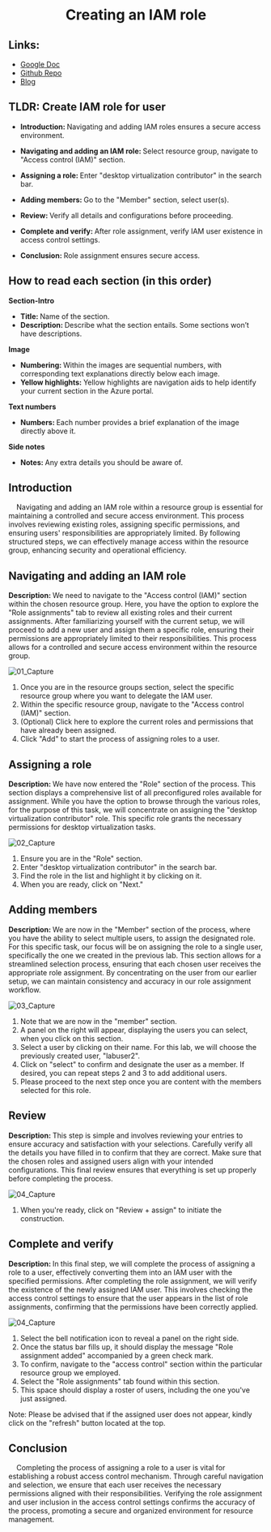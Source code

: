 <h1 align="center">Creating an IAM role</h1>

<h2>Links:</h2>

- [Google Doc](https://docs.google.com/document/d/13RSAKNogaCsEgfSr4q0NBI_qTSB4nYhqu2GJAhMPw9k/edit?usp=sharing)
- [Github Repo](https://github.com/ImranHuhn/AzureIAMrole)
- [Blog](http://www.techdeficient.com/2024/06/creating-iam-role.html)

<h2>TLDR: Create IAM role for user</h2>

- <b>Introduction: </b>Navigating and adding IAM roles ensures a secure access environment.

- <b>Navigating and adding an IAM role: </b>Select resource group, navigate to "Access control (IAM)" section.

- <b>Assigning a role: </b>Enter "desktop virtualization contributor" in the search bar.

- <b>Adding members: </b>Go to the "Member" section, select user(s).

- <b>Review: </b>Verify all details and configurations before proceeding.

- <b>Complete and verify: </b>After role assignment, verify IAM user existence in access control settings.
 
- <b>Conclusion: </b>Role assignment ensures secure access.

<h2>How to read each section (in this order)</h2>

<b>Section-Intro</b> 
- <b>Title: </b>Name of the section.
- <b>Description: </b>Describe what the section entails. Some sections won’t have descriptions. 

<b>Image</b> 
- <b>Numbering: </b>Within the images are sequential numbers, with corresponding text explanations directly below each image.
- <b>Yellow highlights: </b>Yellow highlights are navigation aids to help identify your current section in the Azure portal.

<b>Text numbers</b> 
- <b>Numbers: </b>Each number provides a brief explanation of the image directly above it.

<b>Side notes</b> 
- <b>Notes: </b>Any extra details you should be aware of.

<h2>Introduction</h2>

&nbsp;&nbsp;&nbsp;&nbsp;Navigating and adding an IAM role within a resource group is essential for maintaining a controlled and secure access environment. This process involves reviewing existing roles, assigning specific permissions, and ensuring users' responsibilities are appropriately limited. By following structured steps, we can effectively manage access within the resource group, enhancing security and operational efficiency.

<h2>Navigating and adding an IAM role</h2>

<b>Description: </b>We need to navigate to the "Access control (IAM)" section within the chosen resource group. Here, you have the option to explore the "Role assignments" tab to review all existing roles and their current assignments. After familiarizing yourself with the current setup, we will proceed to add a new user and assign them a specific role, ensuring their permissions are appropriately limited to their responsibilities. This process allows for a controlled and secure access environment within the resource group.

![01_Capture](https://github.com/ImranHuhn/AzureRGIAM/assets/52342912/53f4e086-7aea-438c-a0ca-1fb44edcd56b)

1.  Once you are in the resource groups section, select the specific resource group where you want to delegate the IAM user.
2.  Within the specific resource group, navigate to the "Access control (IAM)" section.
3.  (Optional) Click here to explore the current roles and permissions that have already been assigned.
4.  Click "Add" to start the process of assigning roles to a user.

<h2>Assigning a role</h2>

<b>Description: </b>We have now entered the "Role" section of the process. This section displays a comprehensive list of all preconfigured roles available for assignment. While you have the option to browse through the various roles, for the purpose of this task, we will concentrate on assigning the "desktop virtualization contributor" role. This specific role grants the necessary permissions for desktop virtualization tasks.

![02_Capture](https://github.com/ImranHuhn/AzureRGIAM/assets/52342912/f621b17e-5584-4f96-a176-9b21e37e8911)

1.  Ensure you are in the "Role" section.
2.  Enter "desktop virtualization contributor" in the search bar.
3.  Find the role in the list and highlight it by clicking on it.
4.  When you are ready, click on "Next."

<h2>Adding members</h2>

<b>Description: </b>We are now in the "Member" section of the process, where you have the ability to select multiple users, to assign the designated role. For this specific task, our focus will be on assigning the role to a single user, specifically the one we created in the previous lab. This section allows for a streamlined selection process, ensuring that each chosen user receives the appropriate role assignment. By concentrating on the user from our earlier setup, we can maintain consistency and accuracy in our role assignment workflow.

![03_Capture](https://github.com/ImranHuhn/AzureRGIAM/assets/52342912/c33f5a67-61ba-479e-8c74-41d4ee52b84e)

1.  Note that we are now in the "member" section.
2.  A panel on the right will appear, displaying the users you can select, when you click on this section.
3.  Select a user by clicking on their name. For this lab, we will choose the previously created user, "labuser2".
4.  Click on "select" to confirm and designate the user as a member. If desired, you can repeat steps 2 and 3 to add additional users.
5.  Please proceed to the next step once you are content with the members selected for this role.

<h2>Review</h2>

<b>Description: </b>This step is simple and involves reviewing your entries to ensure accuracy and satisfaction with your selections. Carefully verify all the details you have filled in to confirm that they are correct. Make sure that the chosen roles and assigned users align with your intended configurations. This final review ensures that everything is set up properly before completing the process.

![04_Capture](https://github.com/ImranHuhn/AzureRGIAM/assets/52342912/09b02899-cc02-4751-b6f0-cac7bd92e1d9)

1.  When you're ready, click on "Review + assign" to initiate the construction.

<h2>Complete and verify</h2>

<b>Description: </b>In this final step, we will complete the process of assigning a role to a user, effectively converting them into an IAM user with the specified permissions. After completing the role assignment, we will verify the existence of the newly assigned IAM user. This involves checking the access control settings to ensure that the user appears in the list of role assignments, confirming that the permissions have been correctly applied.

![04_Capture](https://github.com/ImranHuhn/AzureRGIAM/assets/52342912/09b02899-cc02-4751-b6f0-cac7bd92e1d9)

1.  Select the bell notification icon to reveal a panel on the right side.
2.  Once the status bar fills up, it should display the message "Role assignment added" accompanied by a green check mark.
3.  To confirm, navigate to the "access control" section within the particular resource group we employed.
4.  Select the "Role assignments" tab found within this section.
5.  This space should display a roster of users, including the one you've just assigned.

Note: Please be advised that if the assigned user does not appear, kindly click on the "refresh" button located at the top.

<h2>Conclusion</h2>

&nbsp;&nbsp;&nbsp;&nbsp;Completing the process of assigning a role to a user is vital for establishing a robust access control mechanism. Through careful navigation and selection, we ensure that each user receives the necessary permissions aligned with their responsibilities. Verifying the role assignment and user inclusion in the access control settings confirms the accuracy of the process, promoting a secure and organized environment for resource management.
